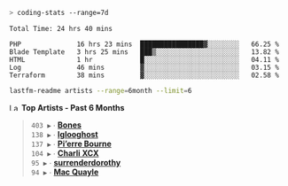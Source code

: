 ```zsh
> coding-stats --range=7d
```

<!--START_SECTION:waka-->

```text
Total Time: 24 hrs 40 mins

PHP              16 hrs 23 mins  ████████████████▓░░░░░░░░   66.25 %
Blade Template   3 hrs 25 mins   ███▒░░░░░░░░░░░░░░░░░░░░░   13.82 %
HTML             1 hr            █░░░░░░░░░░░░░░░░░░░░░░░░   04.11 %
Log              46 mins         ▓░░░░░░░░░░░░░░░░░░░░░░░░   03.15 %
Terraform        38 mins         ▓░░░░░░░░░░░░░░░░░░░░░░░░   02.58 %
```

<!--END_SECTION:waka-->

```zsh
lastfm-readme artists --range=6month --limit=6
```

<!--START_LASTFM_ARTISTS:{"period": "6month", "rows": 6}-->
<a href="https://last.fm" target="_blank"><img src="https://user-images.githubusercontent.com/17434202/215290617-e793598d-d7c9-428f-9975-156db1ba89cc.svg" alt="Last.fm Logo" width="18" height="13"/></a> **Top Artists - Past 6 Months**

> `403 ▶️` ∙ **[Bones](https://www.last.fm/music/Bones)**<br/>
> `138 ▶️` ∙ **[Iglooghost](https://www.last.fm/music/Iglooghost)**<br/>
> `137 ▶️` ∙ **[Pi’erre Bourne](https://www.last.fm/music/Pi%E2%80%99erre+Bourne)**<br/>
> `104 ▶️` ∙ **[Charli XCX](https://www.last.fm/music/Charli+XCX)**<br/>
> `95 ▶️` ∙ **[surrenderdorothy](https://www.last.fm/music/surrenderdorothy)**<br/>
> `94 ▶️` ∙ **[Mac Quayle](https://www.last.fm/music/Mac+Quayle)**<br/>
<!--END_LASTFM_ARTISTS-->
